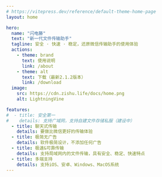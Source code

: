 ```yaml
---
# https://vitepress.dev/reference/default-theme-home-page
layout: home

hero:
  name: "闪电藤"
  text: "新一代文件传输助手"
  tagline: 安全 · 快速 · 稳定，还原微信传输助手的使用体验
  actions:
    - theme: brand
      text: 使用说明
      link: /about
    - theme: alt
      text: 下载（最新2.1.2版本）
      link: /download
  image:
    src: https://cdn.zishu.life/docs/home.png
    alt: LightningVine

features:
#  - title: 安全第一
#    details: 支持广域网，支持自建文件存储私服（建设中）
  - title: 聊天式传输
    details: 要做比微信更好的传输体验
  - title: 极简无广告
    details: 软件极简设计，不添加任何广告
  - title: 极速&可靠传输
    details: 支持局域网内的文件传输，具有安全、稳定、快速特点
  - title: 多端支持
    details: 支持iOS、安卓、Windows、MacOS系统
---
```

